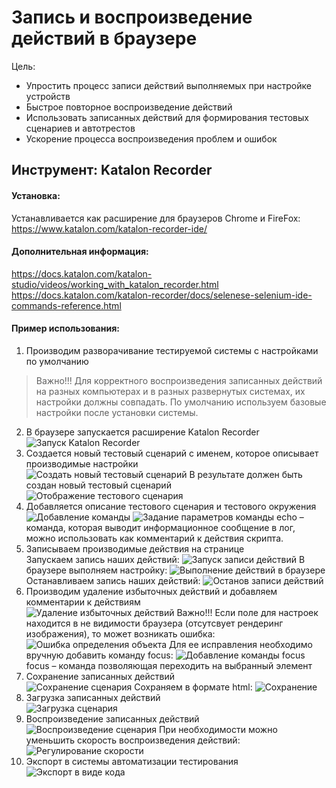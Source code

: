 # Запись и воспроизведение действий в браузере

Цель: 
- Упростить процесс записи действий выполняемых при настройке устройств  
- Быстрое повторное воспроизведение действий  
- Использовать записанных действий для формирования тестовых сценариев и автотрестов  
- Ускорение процесса воспроизведения проблем и ошибок  

## Инструмент: Katalon Recorder  
#### Установка:
Устанавливается как расширение для браузеров Chrome и FireFox: https://www.katalon.com/katalon-recorder-ide/
#### Дополнительная информация:
https://docs.katalon.com/katalon-studio/videos/working_with_katalon_recorder.html  
https://docs.katalon.com/katalon-recorder/docs/selenese-selenium-ide-commands-reference.html  
#### Пример использования:
1. Производим разворачивание тестируемой системы с настройками по умолчанию  
> Важно!!! Для корректного воспроизведения записанных действий на разных компьютерах и в разных развернутых системах, их настройки должны совпадать. По умолчанию используем базовые настройки после установки системы.  
>
2. В браузере запускается расширение Katalon Recorder  
![Запуск Katalon Recorder](./img/KR1.jpg)
3. Создается новый тестовый сценарий с именем, которое описывает производимые настройки  
![Создать новый тестовый сценарий](./img/KR2.jpg)
В результате должен быть создан новый тестовый сценарий
![Отображение тестового сценария](./img/KR3.jpg)
4. Добавляется описание тестового сценария и тестового окружения  
![Добавление команды](./img/KR4.jpg)
![Задание параметров команды](./img/KR5.jpg)
echo – команда, которая выводит информационное сообщение в лог, можно использовать как комментарий к действия скрипта.  
5. Записываем производимые действия на странице  
Запускаем запись наших действий:
![Запуск записи действий](./img/KR6.jpg)
В браузере выполняем настройку:
![Выполнение действий в браузере](./img/KR7.jpg)
Останавливаем запись наших действий:
![Останов записи действий](./img/KR8.jpg)
6. Производим удаление избыточных действий и добавляем комментарии к действиям  
![Удаление избыточных действий](./img/KR9.jpg)
Важно!!! Если поле для настроек находится в не видимости браузера (отсутсвует рендеринг изображения), то может возникать ошибка:  
![Ошибка определения объекта](./img/KR10.jpg)
Для ее исправления необходимо вручную добавить команду focus:
![Добавление команды focus](./img/KR11.jpg)
focus – команда позволяющая переходить на выбранный элемент
7. Сохранение записанных действий  
![Сохранение сценария](./img/KR12.jpg)
Сохраняем в формате html:
![Сохранение](./img/KR13.jpg)
8. Загрузка записанных действий  
![Загрузка сценария](./img/KR14.jpg)
9. Воспроизведение записанных действий  
![Воспроизведение сценария](./img/KR15.jpg)
При необходимости можно уменьшить скорость воспроизведения действий:  
![Регулирование скорости](./img/KR15.jpg)
10. Экспорт в системы автоматизации тестирования  
![Экспорт в виде кода](./img/KR16.jpg)
